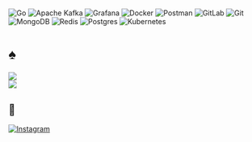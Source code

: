 

#
![Go](https://img.shields.io/badge/go-%2300ADD8.svg?style=for-the-badge&logo=go&logoColor=white) ![Apache Kafka](https://img.shields.io/badge/Apache%20Kafka-000?style=for-the-badge&logo=apachekafka) ![Grafana](https://img.shields.io/badge/grafana-%23F46800.svg?style=for-the-badge&logo=grafana&logoColor=white) ![Docker](https://img.shields.io/badge/docker-%230db7ed.svg?style=for-the-badge&logo=docker&logoColor=white) ![Postman](https://img.shields.io/badge/Postman-FF6C37?style=for-the-badge&logo=postman&logoColor=white)  ![GitLab](https://img.shields.io/badge/gitlab-%23181717.svg?style=for-the-badge&logo=gitlab&logoColor=white) ![Git](https://img.shields.io/badge/git-%23F05033.svg?style=for-the-badge&logo=git&logoColor=white) ![MongoDB](https://img.shields.io/badge/MongoDB-%234ea94b.svg?style=for-the-badge&logo=mongodb&logoColor=white) ![Redis](https://img.shields.io/badge/redis-%23DD0031.svg?style=for-the-badge&logo=redis&logoColor=white) ![Postgres](https://img.shields.io/badge/postgres-%23316192.svg?style=for-the-badge&logo=postgresql&logoColor=white) ![Kubernetes](https://img.shields.io/badge/kubernetes-%23326ce5.svg?style=for-the-badge&logo=kubernetes&logoColor=white)
# ♠
![](https://github-readme-stats.vercel.app/api?username=Ddarli&theme=dark&hide_border=false&include_all_commits=false&count_private=false)<br/>
![](https://github-readme-stats.vercel.app/api/top-langs/?username=Ddarli&theme=dark&hide_border=false&include_all_commits=false&count_private=false&layout=compact)

## 🧿
[![Instagram](https://img.shields.io/badge/Instagram-%23E4405F.svg?logo=Instagram&logoColor=white)](https://instagram.com/ohhvanya) 
<!-- Proudly created with GPRM ( https://gprm.itsvg.in ) -->
